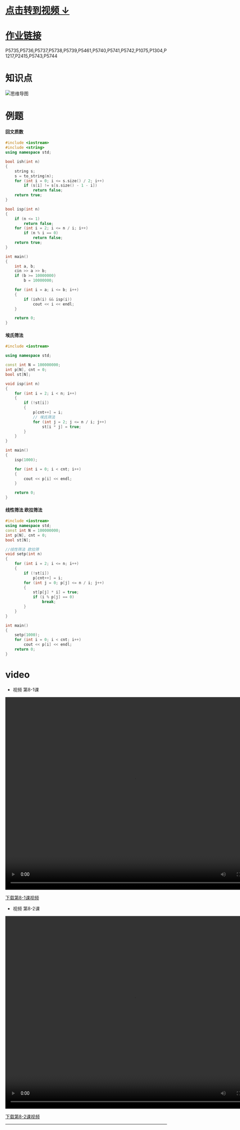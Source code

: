 # [点击转到视频 ↓ ](#video)

# [作业链接]()
P5735,P5736,P5737,P5738,P5739,P5461,P5740,P5741,P5742,P1075,P1304,P1217,P2415,P5743,P5744

#  知识点
![思维导图]()

# 例题

#### 回文质数
```cpp
#include <iostream>
#include <string>
using namespace std;

bool ish(int n)
{
    string s;
    s = to_string(n);
    for (int i = 0; i <= s.size() / 2; i++)
        if (s[i] != s[s.size() - 1 - i])
            return false;
    return true;
}

bool isp(int n)
{
    if (n <= 1)
        return false;
    for (int i = 2; i <= n / i; i++)
        if (n % i == 0)
            return false;
    return true;
}

int main()
{
    int a, b;
    cin >> a >> b;
    if (b >= 10000000)
        b = 10000000;

    for (int i = a; i <= b; i++)
    {
        if (ish(i) && isp(i))
            cout << i << endl;
    }

    return 0;
}
```

#### 埃氏筛法
```cpp
#include <iostream>

using namespace std;

const int N = 100000000;
int p[N], cnt = 0;
bool st[N];

void isp(int n)
{
    for (int i = 2; i < n; i++)
    {
        if (!st[i])
        {
            p[cnt++] = i;
            // 埃氏筛法
            for (int j = 2; j <= n / i; j++)
                st[i * j] = true;
        }
    }
}

int main()
{
    isp(1000);

    for (int i = 0; i < cnt; i++)
    {
        cout << p[i] << endl;
    }

    return 0;
}
```

#### 线性筛法 欧拉筛法
```cpp
#include <iostream>
using namespace std;
const int N = 100000000;
int p[N], cnt = 0;
bool st[N];

//线性筛法 欧拉筛
void setp(int n)
{
    for (int i = 2; i <= n; i++)
    {
        if (!st[i])
            p[cnt++] = i;
        for (int j = 0; p[j] <= n / i; j++)
        {
            st[p[j] * i] = true;
            if (i % p[j] == 0)
                break;
        }
    }
}

int main()
{
    setp(1000);
    for (int i = 0; i < cnt; i++)
        cout << p[i] << endl;
    return 0;
}
```

# video

- 视频 第8-1课

<video src="https://c44bdf47ba484aa98328d13683451955.apig.cn-east-3.huaweicloudapis.com/Vidies/8th_1.mp4" width="800px" height="600px" controls="controls"></video>

[下载第8-1课视频](https://c44bdf47ba484aa98328d13683451955.apig.cn-east-3.huaweicloudapis.com/Vidies/8th_1.mp4)

- 视频 第8-2课

<video src="https://c44bdf47ba484aa98328d13683451955.apig.cn-east-3.huaweicloudapis.com/Vidies/8th_2.mp4" width="800px" height="600px" controls="controls"></video>

[下载第8-2课视频](https://c44bdf47ba484aa98328d13683451955.apig.cn-east-3.huaweicloudapis.com/Vidies/8th_2.mp4)

---
